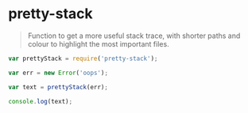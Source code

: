 # pretty-stack

> Function to get a more useful stack trace, with shorter paths and colour to highlight the most important files.

```js
var prettyStack = require('pretty-stack');

var err = new Error('oops');

var text = prettyStack(err);

console.log(text);
```

